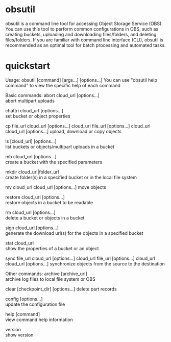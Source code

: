 # obsutil
obsutil is a command line tool for accessing Object Storage Service (OBS). You can use this tool to perform common configurations in OBS, such as creating buckets, uploading and downloading files/folders, and deleting files/folders. If you are familiar with command line interface (CLI), obsutil is recommended as an optimal tool for batch processing and automated tasks.


# quickstart

Usage: obsutil [command] [args...] [options...]
You can use "obsutil help command" to view the specific help of each command

Basic commands:
  abort   cloud_url [options...]        
          abort multipart uploads       

  chattri cloud_url [options...]        
          set bucket or object properties

  cp      file_url cloud_url [options...]
          cloud_url file_url [options...]
          cloud_url cloud_url [options...]
          upload, download or copy objects

  ls      [cloud_url] [options...]      
          list buckets or objects/multipart uploads in a bucket

  mb      cloud_url [options...]        
          create a bucket with the specified parameters

  mkdir   cloud_url|folder_url          
          create folder(s) in a specified bucket or in the local file system

  mv      cloud_url cloud_url [options...]
          move objects                  

  restore cloud_url [options...]        
          restore objects in a bucket to be readable

  rm      cloud_url [options...]        
          delete a bucket or objects in a bucket

  sign    cloud_url [options...]        
          generate the download url(s) for the objects in a specified bucket

  stat    cloud_url                     
          show the properties of a bucket or an object

  sync    file_url cloud_url [options...]
          cloud_url file_url [options...]
          cloud_url cloud_url [options...]
          synchronize objects from the source to the destination

Other commands:
  archive [archive_url]                 
          archive log files to local file system or OBS

  clear   [checkpoint_dir] [options...] 
          delete part records           

  config  [options...]                  
          update the configuration file 

  help    [command]                     
          view command help information 

  version                               
          show version      
